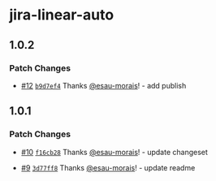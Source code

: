 # jira-linear-auto

## 1.0.2

### Patch Changes

- [#12](https://github.com/esau-morais/jira-auto/pull/12) [`b9d7ef4`](https://github.com/esau-morais/jira-auto/commit/b9d7ef4d9ead1325b21a8f4c71f60ec3f69ffe0a) Thanks [@esau-morais](https://github.com/esau-morais)! - add publish

## 1.0.1

### Patch Changes

- [#10](https://github.com/esau-morais/jira-auto/pull/10) [`f16cb28`](https://github.com/esau-morais/jira-auto/commit/f16cb28d3b66fbdb1baef58dedaa02fbe45964ce) Thanks [@esau-morais](https://github.com/esau-morais)! - update changeset

- [#9](https://github.com/esau-morais/jira-auto/pull/9) [`3d77ff8`](https://github.com/esau-morais/jira-auto/commit/3d77ff8c65f756f727814f53e11b16b87bb3252f) Thanks [@esau-morais](https://github.com/esau-morais)! - update readme
